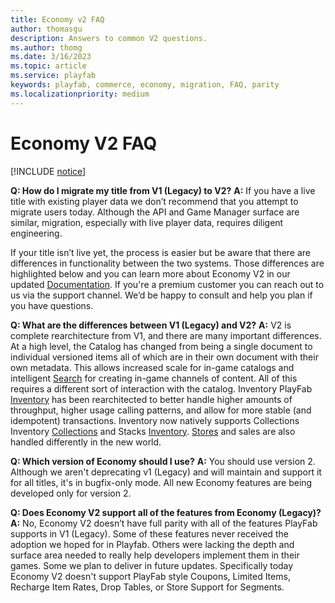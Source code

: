 ```yaml
---
title: Economy v2 FAQ
author: thomasgu
description: Answers to common V2 questions.
ms.author: thomg
ms.date: 3/16/2023
ms.topic: article
ms.service: playfab
keywords: playfab, commerce, economy, migration, FAQ, parity
ms.localizationpriority: medium
---
```


# Economy V2 FAQ

[!INCLUDE [notice](../../includes/_economy-release.md)]

**Q: How do I migrate my title from V1 (Legacy) to V2?**
**A:** If you have a live title with existing player data we don’t recommend that you attempt to migrate users today. Although the API and Game Manager surface are similar, migration, especially with live player data, requires diligent engineering. 

If your title isn’t live yet, the process is easier but be aware that there are differences in functionality between the two systems. Those differences are highlighted below and you can learn more about Economy V2 in our updated [Documentation](overview.md). If you're a premium customer you can reach out to us via the support channel. We’d be happy to consult and help you plan if you have questions. 

**Q: What are the differences between V1 (Legacy) and V2?**
**A:** V2 is complete rearchitecture from V1, and there are many important differences. At a high level, the Catalog has changed from being a single document to individual versioned items all of which are in their own document with their own metadata. This allows increased scale for in-game catalogs and intelligent [Search](catalog/search.md) for creating in-game channels of content. All of this requires a different sort of interaction with the catalog. Inventory PlayFab [Inventory](inventory/index.md) has been rearchitected to better handle higher amounts of throughput, higher usage calling patterns, and allow for more stable (and idempotent) transactions. Inventory now natively supports Collections Inventory [Collections](inventory/collections.md) and Stacks [Inventory](inventory/stacks.md). [Stores](stores.md) and sales are also handled differently in the new world.

**Q: Which version of Economy should I use?**
**A:** You should use version 2. Although we aren't deprecating v1 (Legacy) and will maintain and support it for all titles, it's in bugfix-only mode. All new Economy features are being developed only for version 2.

**Q: Does Economy V2 support all of the features from Economy (Legacy)?**
**A:** No, Economy V2 doesn’t have full parity with all of the features PlayFab supports in V1 (Legacy). Some of these features never received the adoption we hoped for in Playfab. Others were lacking the depth and surface area needed to really help developers implement them in their games. Some we plan to deliver in future updates. Specifically today Economy V2 doesn't support PlayFab style Coupons, Limited Items, Recharge Item Rates, Drop Tables, or Store Support for Segments. 
